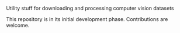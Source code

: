 
Utility stuff for downloading and processing computer vision datasets

This repository is in its initial development phase. Contributions are welcome.
